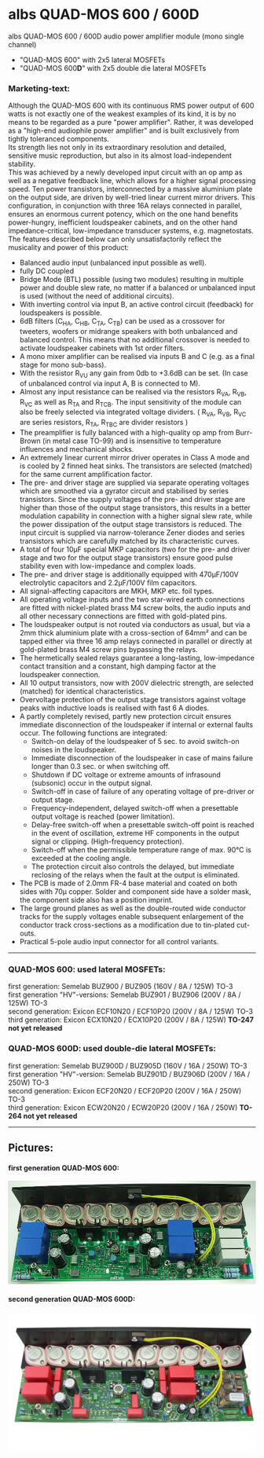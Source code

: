 
# albs QUAD-MOS 600 / 600D

albs QUAD-MOS 600 / 600D audio power amplifier module (mono single channel)  
* "QUAD-MOS 600" with 2x5 lateral MOSFETs  
* "QUAD-MOS 600**D**" with 2x5 double die lateral MOSFETs  

### Marketing-text:  
  
Although the QUAD-MOS 600 with its continuous RMS power output of 600 watts is not exactly one of the weakest examples of its kind, it is by no means to be regarded as a pure "power amplifier". Rather, it was developed as a "high-end audiophile power amplifier" and is built exclusively from tightly toleranced components.  
Its strength lies not only in its extraordinary resolution and detailed, sensitive music reproduction, but also in its almost load-independent stability.  
This was achieved by a newly developed input circuit with an op amp as well as a negative feedback line, which allows for a higher signal processing speed. Ten power transistors, interconnected by a massive aluminium plate on the output side, are driven by well-tried linear current mirror drivers. This configuration, in conjunction with three 16A relays connected in parallel, ensures an enormous current potency, which on the one hand benefits power-hungry, inefficient loudspeaker cabinets, and on the other hand impedance-critical, low-impedance transducer systems, e.g. magnetostats.  
The features described below can only unsatisfactorily reflect the musicality and power of this product:
* Balanced audio input (unbalanced input possible as well).
* fully DC coupled
* Bridge Mode (BTL) possible (using two modules) resulting in multiple power and double slew rate, no matter if a balanced or unbalanced input is used (without the need of additional circuits).
* With inverting control via input B, an active control circuit (feedback) for loudspeakers is possible.
* 6dB filters (C<sub>HA</sub>, C<sub>HB</sub>, C<sub>TA</sub>, C<sub>TB</sub>) can be used as a crossover for tweeters, woofers or midrange speakers with both unbalanced and balanced control. This means that no additional crossover is needed to activate loudspeaker cabinets with 1st order filters.
* A mono mixer amplifier can be realised via inputs B and C (e.g. as a final stage for mono sub-bass).
* With the resistor R<sub>VU</sub> any gain from 0db to +3.6dB can be set. (In case of unbalanced control via input A, B is connected to M).
* Almost any input resistance can be realised via the resistors R<sub>VA</sub>, R<sub>VB</sub>, R<sub>VC</sub> as well as R<sub>TA</sub> and R<sub>TCB</sub>. The input sensitivity of the module can also be freely selected via integrated voltage dividers. ( R<sub>VA</sub>, R<sub>VB</sub>, R<sub>VC</sub> are series resistors, R<sub>TA</sub>, R<sub>TBC</sub> are divider resistors )
* The preamplifier is fully balanced with a high-quality op amp from Burr-Brown (in metal case TO-99) and is insensitive to temperature influences and mechanical shocks.
* An extremely linear current mirror driver operates in Class A mode and is cooled by 2 finned heat sinks. The transistors are selected (matched) for the same current amplification factor.
* The pre- and driver stage are supplied via separate operating voltages which are smoothed via a gyrator circuit and stabilised by series transistors. Since the supply voltages of the pre- and driver stage are higher than those of the output stage transistors, this results in a better modulation capability in connection with a higher signal slew rate, while the power dissipation of the output stage transistors is reduced. The input circuit is supplied via narrow-tolerance Zener diodes and series transistors which are carefully matched by its characteristic curves.
* A total of four 10µF special MKP capacitors (two for the pre- and driver stage and two for the output stage transistors) ensure good pulse stability even with low-impedance and complex loads.
* The pre- and driver stage is additionally equipped with 470µF/100V electrolytic capacitors and 2.2µF/100V film capacitors.
* All signal-affecting capacitors are MKH, MKP etc. foil types.
* All operating voltage inputs and the two star-wired earth connections are fitted with nickel-plated brass M4 screw bolts, the audio inputs and all other necessary connections are fitted with gold-plated pins.
* The loudspeaker output is not routed via conductors as usual, but via a 2mm thick aluminium plate with a cross-section of 64mm² and can be tapped either via three 16 amp relays connected in parallel or directly at gold-plated brass M4 screw pins bypassing the relays.
* The hermetically sealed relays guarantee a long-lasting, low-impedance contact transition and a constant, high damping factor at the loudspeaker connection.
* All 10 output transistors, now with 200V dielectric strength, are selected (matched) for identical characteristics.
* Overvoltage protection of the output stage transistors against voltage peaks with inductive loads is realised with fast 6 A diodes.
* A partly completely revised, partly new protection circuit ensures immediate disconnection of the loudspeaker if internal or external faults occur.
The following functions are integrated:
    * Switch-on delay of the loudspeaker of 5 sec. to avoid switch-on noises in the loudspeaker.
    * Immediate disconnection of the loudspeaker in case of mains failure longer than 0.3 sec. or when switching off.
    * Shutdown if DC voltage or extreme amounts of infrasound (subsonic) occur in the output signal.
    * Switch-off in case of failure of any operating voltage of pre-driver or output stage.
    * Frequency-independent, delayed switch-off when a presettable output voltage is reached (power limitation).
    * Delay-free switch-off when a presettable switch-off point is reached in the event of oscillation, extreme HF components in the output signal or clipping. (High-frequency protection).
    * Switch-off when the permissible temperature range of max. 90°C is exceeded at the cooling angle.
    * The protection circuit also controls the delayed, but immediate reclosing of the relays when the fault at the output is eliminated.
* The PCB is made of 2.0mm FR-4 base material and coated on both sides with 70µ copper. Solder and component side have a solder mask, the component side also has a position imprint.
* The large ground planes as well as the double-routed wide conductor tracks for the supply voltages enable subsequent enlargement of the conductor track cross-sections as a modification due to tin-plated cut-outs.
* Practical 5-pole audio input connector for all control variants.

----

### QUAD-MOS 600: used lateral MOSFETs:  
first generation: Semelab BUZ900 / BUZ905 (160V / 8A / 125W) TO-3  
first generation "HV"-versions: Semelab BUZ901 / BUZ906 (200V / 8A / 125W) TO-3  
second generation: Exicon ECF10N20 / ECF10P20 (200V / 8A / 125W) TO-3  
third generation: Exicon ECX10N20 / ECX10P20 (200V / 8A / 125W) **TO-247  not yet released**  

### QUAD-MOS 600D: used double-die lateral MOSFETs:  
first generation: Semelab BUZ900D / BUZ905D (160V / 16A / 250W) TO-3  
first generation "HV"-version: Semelab BUZ901D / BUZ906D (200V / 16A / 250W) TO-3  
second generation: Exicon ECF20N20 / ECF20P20 (200V / 16A / 250W) TO-3  
third generation: Exicon ECW20N20 / ECW20P20 (200V / 16A / 250W) **TO-264  not yet released**  

----

## Pictures:
#### first generation QUAD-MOS 600:  
<img src="/Pics/old/QUAD-MOS-600.jpg">   
  
  
#### second generation QUAD-MOS 600D:  
<img src="/Pics/Albs_QUAD-MOS_600D__Exicon_1.png">  
  



